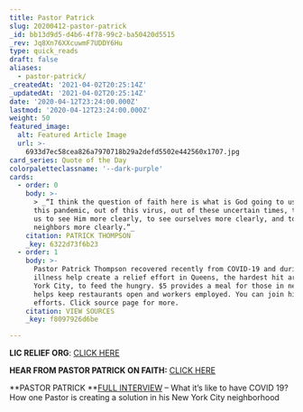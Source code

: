 ```yaml
---
title: Pastor Patrick
slug: 20200412-pastor-patrick
_id: bb13d9d5-d4b6-4f78-99c2-ba50420d5515
_rev: Jq8Xn76XXcuwmF7UDDY6Hu
type: quick_reads
draft: false
aliases:
  - pastor-patrick/
_createdAt: '2021-04-02T20:25:14Z'
_updatedAt: '2021-04-02T20:25:14Z'
date: '2020-04-12T23:24:00.000Z'
lastmod: '2020-04-12T23:24:00.000Z'
weight: 50
featured_image:
  alt: Featured Article Image
  url: >-
    6933d7ec58cea826a7970718b29a2defd5502e442560x1707.jpg
card_series: Quote of the Day
colorpaletteclassname: '--dark-purple'
cards:
  - order: 0
    body: >-
      > _“I think the question of faith here is what is God going to use out of
      this pandemic, out of this virus, out of these uncertain times, to allow
      us to see Him more clearly, to see ourselves more clearly, and to see our
      neighbors more clearly.”_
    citation: PATRICK THOMPSON
    _key: 6322d73f6b23
  - order: 1
    body: >-
      Pastor Patrick Thompson recovered recently from COVID-19 and during his
      illness help create a relief effort in Queens, the hardest hit area of New
      York City, to feed the hungry. $5 provides a meal for those in need AND
      helps keep restaurants open and workers employed. You can join him in his
      efforts. Click source page for more.
    citation: VIEW SOURCES
    _key: f8097926d6be

---
```

**LIC RELIEF ORG**: [CLICK HERE](https://licrelief.org/)

**HEAR FROM PASTOR PATRICK ON FAITH:** [CLICK HERE](https://www.youtube.com/watch?v=m1WASpk1Zng)

**PASTOR PATRICK **[FULL INTERVIEW](https://smarthernews.com/article/what-is-it-like-to-have-covid-19/) – What it’s like to have COVID 19? How one Pastor is creating a solution in his New York City neighborhood